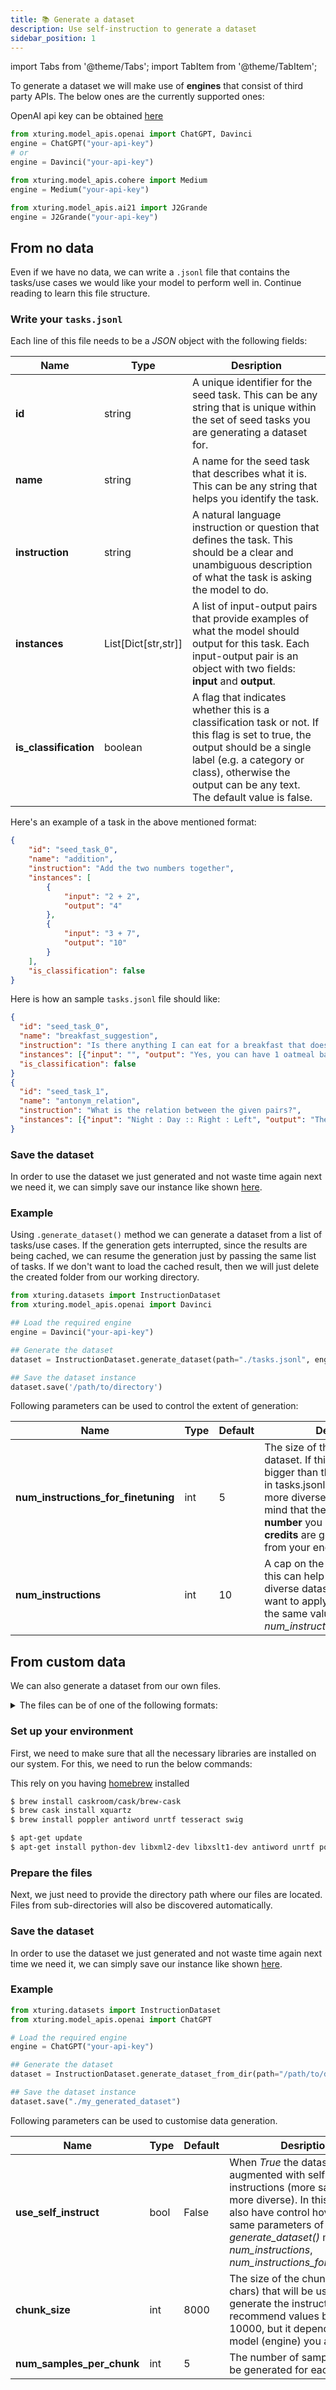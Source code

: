 ```yaml
---
title: 📚 Generate a dataset
description: Use self-instruction to generate a dataset
sidebar_position: 1
---
```


import Tabs from '@theme/Tabs';
import TabItem from '@theme/TabItem';

<!-- # Dataset generation -->

To generate a dataset we will make use of **engines** that consist of third party APIs. The below ones are the currently supported ones:

<Tabs>
  <TabItem value="openai" label="OpenAI">

  OpenAI api key can be obtained [here](https://beta.openai.com/account/api-keys)


```python
from xturing.model_apis.openai import ChatGPT, Davinci
engine = ChatGPT("your-api-key")
# or
engine = Davinci("your-api-key")
```

  </TabItem>

  <TabItem value="cohere" label="Cohere">

  ```python
  from xturing.model_apis.cohere import Medium
  engine = Medium("your-api-key")
  ```

  </TabItem>
  <TabItem value="ai21" label="AI21">

  ```python
  from xturing.model_apis.ai21 import J2Grande
  engine = J2Grande("your-api-key")
  ```

  </TabItem>
</Tabs>

## From no data

Even if we have no data, we can write a `.jsonl` file that contains the tasks/use cases we would like your model to perform well in. Continue reading to learn this file structure.

### Write your `tasks.jsonl`

Each line of this file needs to be a _JSON_ object with the following fields:

<!-- > ##### id (string, required)
> A unique identifier for the seed task. This can be any string that is unique within the set of seed tasks you are generating a dataset for.
>
> ##### name (string, required)
> A name for the seed task that describes what it is. This can be any string that helps you identify the task.
>
> ##### instruction (string, required)
> A natural language instruction or question that defines the task. This should be a clear and unambiguous description of what the task is asking the model to do.
>
>##### instances ([{input: string, output: string}, ...], required)
>A list of input-output pairs that provide examples of what the model should output for this task. Each input-output pair is an object with two fields: "input" and "output".
>
>##### is_classification (boolean, optional)
>A flag that indicates whether this is a classification task or not. If this flag is set to true, the output should be a single label (e.g. a category or class), otherwise the output can be any text. The default value is false. -->

| Name | Type | Desription |
| ---  | ---  | ---------- |
| __id__ |  string | A unique identifier for the seed task. This can be any string that is unique within the set of seed tasks you are generating a dataset for. |
| __name__ |  string | A name for the seed task that describes what it is. This can be any string that helps you identify the task. |
| __instruction__ |  string | A natural language instruction or question that defines the task. This should be a clear and unambiguous description of what the task is asking the model to do. |
| __instances__ |  List[Dict[str,str]] |  A list of input-output pairs that provide examples of what the model should output for this task. Each input-output pair is an object with two fields: __input__ and __output__. |
| __is_classification__ |  boolean | A flag that indicates whether this is a classification task or not. If this flag is set to true, the output should be a single label (e.g. a category or class), otherwise the output can be any text. The default value is false. |

Here's an example of a task in the above mentioned format:

```json
{
    "id": "seed_task_0",
    "name": "addition",
    "instruction": "Add the two numbers together",
    "instances": [
        {
            "input": "2 + 2",
            "output": "4"
        },
        {
            "input": "3 + 7",
            "output": "10"
        }
    ],
    "is_classification": false
}
```

Here is how an sample `tasks.jsonl` file should like:

```json
{
  "id": "seed_task_0",
  "name": "breakfast_suggestion",
  "instruction": "Is there anything I can eat for a breakfast that doesn't include eggs, yet includes protein, and has roughly 700-1000 calories?",
  "instances": [{"input": "", "output": "Yes, you can have 1 oatmeal banana protein shake and 4 strips of bacon. The oatmeal banana protein shake may contain 1/2 cup oatmeal, 60 grams whey protein powder, 1/2 medium banana, 1tbsp flaxseed oil and 1/2 cup watter, totalling about 550 calories. The 4 strips of bacon contains about 200 calories."}],
  "is_classification": false
}
{
  "id": "seed_task_1",
  "name": "antonym_relation",
  "instruction": "What is the relation between the given pairs?",
  "instances": [{"input": "Night : Day :: Right : Left", "output": "The relation between the given pairs is that they are opposites."}], "is_classification": false
}
```

### Save the dataset

In order to use the dataset we just generated and not waste time again next we need it, we can simply save our instance like shown [here](/overview/quickstart/prepare#save-a-dataset).

### Example

Using `.generate_dataset()` method we can generate a dataset from a list of tasks/use cases. If the generation gets interrupted, since the results are being cached, we can resume the generation just by passing the same list of tasks. If we don't want to load the cached result, then we will just delete the created folder from our working directory.

```python
from xturing.datasets import InstructionDataset
from xturing.model_apis.openai import Davinci

## Load the required engine
engine = Davinci("your-api-key")

## Generate the dataset
dataset = InstructionDataset.generate_dataset(path="./tasks.jsonl", engine=engine)

## Save the dataset instance
dataset.save('/path/to/directory')
```

Following parameters can be used to control the extent of generation:

| Name | Type| Default | Desription |
| ---  | --- | ----- | ---------- |
| __num_instructions_for_finetuning__ | int | 5  | The size of the generated dataset. If this number is much bigger than the number of lines in tasks.jsonl we can expect a more diverse dataset. Keep in mind that the __bigger the number__ you set, **more the credits** are going to be used from your engine. |
| __num_instructions__ | int | 10  | A cap on the size of the dataset, this can help to create a more diverse dataset. If you don't want to apply a cap, set this to the same value as *num_instructions_for_finetuning*.|

<!-- :::info
***generate_dataset()*** method accepts the following additional arguments:
```
...generate_dataset(
  num_instructions_for_finetuning=5,
  num_instructions=10
)
```

### num_instructions_for_finetuning
The size of the generated dataset. If this number is much bigger than the number of lines in tasks.jsonl we can expect a more diverse dataset. Keep in mind that the bigger the number you set **the more the credits** that are going to be used from your engine. The default value is 5.

### num_instructions
A cap on the size of the dataset, this can help to create a more diverse dataset. If you don't want to apply a cap, set this to the same value as *num_instructions_for_finetuning*. The default value is 10.

::: -->

## From custom data

We can also generate a dataset from our own files.

<details>
  <summary>
  The files can be of one of the following formats:
  </summary>

  > .csv .doc .docx .eml .epub .gif .jpg .jpeg .json .html .htm .mp3 .msg .odt .ogg .pdf .png .pptx .rtf .tiff .tif .txt .wav .xlsx .xls

</details>

### Set up your environment
First, we need to make sure that all the necessary libraries are installed on our system. For this, we need to run the below commands:
<!-- Before going ahead we need to install some libraries that we help us with the text extraction. -->

<Tabs>
  <TabItem value="osx" label="OSX">


  This rely on you having [homebrew](http://brew.sh/) installed

  ```bash
  $ brew install caskroom/cask/brew-cask
  $ brew cask install xquartz
  $ brew install poppler antiword unrtf tesseract swig
  ```

  </TabItem>
  <TabItem value="ubuntu/debian" label="Ubuntu/Debian">

  ```bash
  $ apt-get update
  $ apt-get install python-dev libxml2-dev libxslt1-dev antiword unrtf poppler-utils pstotext tesseract-ocr flac ffmpeg lame libmad0 libsox-fmt-mp3 sox libjpeg-dev swig
  ```

  </TabItem>
</Tabs>

### Prepare the files

Next, we just need to provide the directory path where our files are located. Files from sub-directories will also be discovered automatically.

### Save the dataset

In order to use the dataset we just generated and not waste time again next time we need it, we can simply save our instance like shown [here](/overview/quickstart/prepare#save-a-dataset).
<!-- ---
🚨 __CAUTION__:
- The file name is used as a context for the instruction generation. So, it is recommended to use meaningful names.
- Currently only **ChatGPT** engine is supported.
- Don't forget to [**save**](/overview/quickstart/prepare#save-a-dataset) the generated dataset.
--- -->
<!-- :::caution -->
<!-- ::: -->

### Example

```python
from xturing.datasets import InstructionDataset
from xturing.model_apis.openai import ChatGPT

# Load the required engine
engine = ChatGPT("your-api-key")

## Generate the dataset
dataset = InstructionDataset.generate_dataset_from_dir(path="/path/to/directory", engine=engine)

## Save the dataset instance
dataset.save("./my_generated_dataset")
```
<!-- We can print the `dataset` object to see the samples generated. -->

Following parameters can be used to customise data generation.

| Name | Type| Default | Desription |
| ---  | --- | ----- | ---------- |
| __use_self_instruct__ | bool | False|  When _True_ the dataset will be augmented with self-instructions (more samples, more diverse). In this case, you also have control hover the same parameters of *generate_dataset()* method: *num_instructions*, *num_instructions_for_finetuning*. |
| __chunk_size__ | int | 8000 |  The size of the chunk of text (in chars) that will be used to generate the instructions. We recommend values below 10000, but it depends on the model (engine) you are using. |
| __num_samples_per_chunk__ | int | 5 |  The number of samples that will be generated for each chunk. |


<!-- :::info
***generate_dataset_from_dir()*** method accepts the following additional arguments:
```
...generate_dataset_from_dir(
  use_self_instruct=False,
  chunk_size=8000,
  num_samples_per_chunk=5,
)
```

### use_self_instruct
When True the dataset will be augmented with self-instructions (more samples, more diverse). In this case, you also have control hover the same parameters of *generate_dataset()* method: *num_instructions*, *num_instructions_for_finetuning*. The default value is False.

### chunk_size
The size of the chunk of text (in chars) that will be used to generate the instructions. We recommend values below 10000, but it depends on the model (engine) you are using. The default value is 8000.

### num_samples_per_chunk
The number of samples that will be generated for each chunk. The default value is 5.
::: -->


<!-- --- -->
